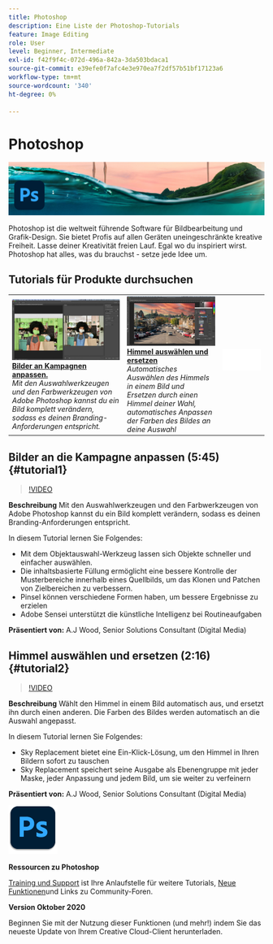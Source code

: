 ```yaml
---
title: Photoshop
description: Eine Liste der Photoshop-Tutorials
feature: Image Editing
role: User
level: Beginner, Intermediate
exl-id: f42f9f4c-072d-496a-842a-3da503bdaca1
source-git-commit: e39efe0f7afc4e3e970ea7f2df57b51bf17123a6
workflow-type: tm+mt
source-wordcount: '340'
ht-degree: 0%

---
```


# Photoshop

![Tutorial Hero Image](../assets/Photoshop.jpg)

Photoshop ist die weltweit führende Software für Bildbearbeitung und Grafik-Design. Sie bietet Profis auf allen Geräten uneingeschränkte kreative Freiheit. Lasse deiner Kreativität freien Lauf. Egal wo du inspiriert wirst. Photoshop hat alles, was du brauchst - setze jede Idee um.

## Tutorials für Produkte durchsuchen

<table style="table-layout:fixed">
<tr>
 <td>
   <a href="photoshop.md#tutorial1">
      <img alt="Bilder an Kampagnen anpassen." src="../assets/PS_ObjectSelect_ContentAware_wood.jpg" />
   </a>
    <div>
   <a href="photoshop.md#tutorial1"><strong>Bilder an Kampagnen anpassen.</strong></a>
    </div>
    <em>Mit den Auswahlwerkzeugen und den Farbwerkzeugen von Adobe Photoshop kannst du ein Bild komplett verändern, sodass es deinen Branding-Anforderungen entspricht.</em>
    <br>
  </td>
  <td>
    <a href="photoshop.md#tutorial2">
        <img alt="Himmel auswählen und ersetzen" src="../assets/PS_Sky_Replace_wood.jpg" />
    </a>
    <div>
    <a href="photoshop.md#tutorial2"><strong>Himmel auswählen und ersetzen</strong></a>
    </div>
    <em>Automatisches Auswählen des Himmels in einem Bild und Ersetzen durch einen Himmel deiner Wahl, automatisches Anpassen der Farben des Bildes an deine Auswahl</em>
    <br>
  </td>
  <td>
    <img alt="Spacer" src="../assets/Whitespacer.png" />
    <div>
    <br>
  </td>
</tr>
</table>

## Bilder an die Kampagne anpassen (5:45) {#tutorial1}

>[!VIDEO](https://video.tv.adobe.com/v/326950?hidetitle=true)

**Beschreibung**
Mit den Auswahlwerkzeugen und den Farbwerkzeugen von Adobe Photoshop kannst du ein Bild komplett verändern, sodass es deinen Branding-Anforderungen entspricht.

In diesem Tutorial lernen Sie Folgendes:
* Mit dem Objektauswahl-Werkzeug lassen sich Objekte schneller und einfacher auswählen.
* Die inhaltsbasierte Füllung ermöglicht eine bessere Kontrolle der Musterbereiche innerhalb eines Quellbilds, um das Klonen und Patchen von Zielbereichen zu verbessern.
* Pinsel können verschiedene Formen haben, um bessere Ergebnisse zu erzielen
* Adobe Sensei unterstützt die künstliche Intelligenz bei Routineaufgaben

**Präsentiert von:**
A.J Wood, Senior Solutions Consultant (Digital Media)

## Himmel auswählen und ersetzen (2:16) {#tutorial2}

>[!VIDEO](https://video.tv.adobe.com/v/326953?hidetitle=true)

**Beschreibung**
Wählt den Himmel in einem Bild automatisch aus, und ersetzt ihn durch einen anderen. Die Farben des Bildes werden automatisch an die Auswahl angepasst.

In diesem Tutorial lernen Sie Folgendes:
* Sky Replacement bietet eine Ein-Klick-Lösung, um den Himmel in Ihren Bildern sofort zu tauschen
* Sky Replacement speichert seine Ausgabe als Ebenengruppe mit jeder Maske, jeder Anpassung und jedem Bild, um sie weiter zu verfeinern


**Präsentiert von:**
A.J Wood, Senior Solutions Consultant (Digital Media)

![Photoshop-Logo](../assets/ps_appicon_96.png)

**Ressourcen zu Photoshop**

[Training und Support](https://helpx.adobe.com/support/photoshop.html) ist Ihre Anlaufstelle für weitere Tutorials, [Neue Funktionen](https://helpx.adobe.com/photoshop/using/whats-new.html)und Links zu Community-Foren.

**Version Oktober 2020**

Beginnen Sie mit der Nutzung dieser Funktionen (und mehr!) indem Sie das neueste Update von Ihrem Creative Cloud-Client herunterladen.

